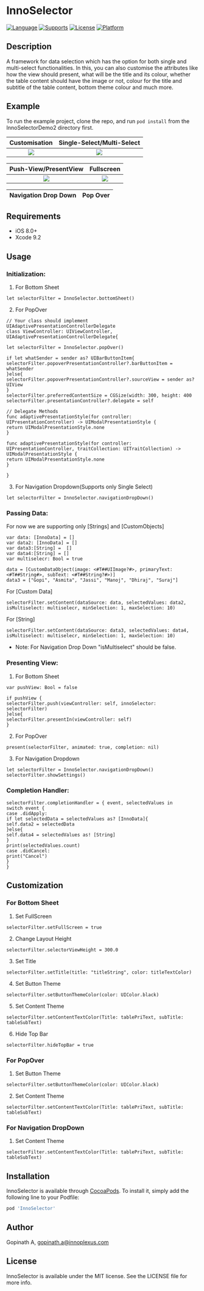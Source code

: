 # InnoSelector
[![Language](https://img.shields.io/badge/language-Swift-orange.svg?style=flat)](https://developer.apple.com/swift/)
[![Supports](https://img.shields.io/badge/supports-CocoaPods%20%7C%20Carthage-green.svg?style=flat)](https://cocoapods.org/pods/InnoSelector)
[![License](https://img.shields.io/cocoapods/l/HeartLoadingView.svg?style=flat)](https://opensource.org/licenses/MIT)
[![Platform](https://img.shields.io/cocoapods/p/HeartLoadingView.svg?style=flat)](https://developer.apple.com/)

## Description
A framework for data selection which has the option for both single and multi-select functionalities. In this, you can also customise the attributes like how the view should present, what will be the title and its colour, whether the table content should have the image or not, colour for the title and subtitle of the table content, bottom theme colour and much more.

## Example
To run the example project, clone the repo, and run `pod install` from the InnoSelectorDemo2 directory first.

Customisation              |  Single-Select/Multi-Select
:-------------------------:|:-------------------------:
![](https://github.com/Innoplexus-Consulting-Services/InnoSelector/blob/master/Assets/Clip1.gif)      |  ![](https://github.com/Innoplexus-Consulting-Services/InnoSelector/blob/master/Assets/Clip2.gif)

Push-View/PresentView      |  Fullscreen
:-------------------------:|:-------------------------:
![](https://github.com/Innoplexus-Consulting-Services/InnoSelector/blob/master/Assets/Clip3.gif)                      |  ![](https://github.com/Innoplexus-Consulting-Services/InnoSelector/blob/master/Assets/Clip4.gif)

Navigation Drop Down      |  Pop Over
:-------------------------:|:-------------------------:


## Requirements
- iOS 8.0+
- Xcode 9.2

## Usage
### Initialization:
1. For Bottom Sheet
```
let selectorFilter = InnoSelector.bottomSheet()
```
2. For PopOver
```
// Your class should implement UIAdaptivePresentationControllerDelegate
class ViewController: UIViewController, UIAdaptivePresentationControllerDelegate{

let selectorFilter = InnoSelector.popOver()

if let whatSender = sender as? UIBarButtonItem{
selectorFilter.popoverPresentationController?.barButtonItem = whatSender
}else{
selectorFilter.popoverPresentationController?.sourceView = sender as? UIView
}
selectorFilter.preferredContentSize = CGSize(width: 300, height: 400
selectorFilter.presentationController?.delegate = self

// Delegate Methods
func adaptivePresentationStyle(for controller: UIPresentationController) -> UIModalPresentationStyle {
return UIModalPresentationStyle.none
}

func adaptivePresentationStyle(for controller: UIPresentationController, traitCollection: UITraitCollection) -> UIModalPresentationStyle {
return UIModalPresentationStyle.none
}

}
```
3. For Navigation Dropdown(Supports only Single Select)
```
let selectorFilter = InnoSelector.navigationDropDown()
```
### Passing Data:
For now we are supporting only [Strings] and [CustomObjects]
```
var data: [InnoData] = []
var data2: [InnoData] = []
var data3:[String] =  []
var data4:[String] = []
var multiselecr: Bool = true

data = [CustomDataObject(image: <#T##UIImage?#>, primaryText: <#T##String#>, subText: <#T##String?#>)]
data3 = ["Gopi", "Asmita", "Jassi", "Manoj", "Dhiraj", "Suraj"]
```
For [Custom Data]
```
selectorFilter.setContent(dataSource: data, selectedValues: data2, isMultiselect: multiselecr, minSelection: 1, maxSelection: 10)
```
For [String]
```
selectorFilter.setContent(dataSource: data3, selectedValues: data4, isMultiselect: multiselecr, minSelection: 1, maxSelection: 10)
```
- Note: For Navigation Drop Down "isMultiselect" should be false.
### Presenting View:
1. For Bottom Sheet
```
var pushView: Bool = false

if pushView {
selectorFilter.push(viewController: self, innoSelector: selectorFilter)
}else{
selectorFilter.presentIn(viewController: self)
}
```
2. For PopOver
```
present(selectorFilter, animated: true, completion: nil)
```
3. For Navigation Dropdown
```
let selectorFilter = InnoSelector.navigationDropDown()
selectorFilter.showSettings()
```
### Completion Handler:
```
selectorFilter.completionHandler = { event, selectedValues in
switch event {
case .didApply:
if let selectedData = selectedValues as? [InnoData]{
self.data2 = selectedData
}else{
self.data4 = selectedValues as! [String]
}
print(selectedValues.count)
case .didCancel:
print("Cancel")
}
}
```

## Customization
### For Bottom Sheet
1. Set FullScreen
```
selectorFilter.setFullScreen = true
```
2. Change Layout Height
```
selectorFilter.selectorViewHeight = 300.0
```
3. Set Title
```
selectorFilter.setTitle(title: "titleString", color: titleTextColor)
```
4. Set Button Theme
```
selectorFilter.setButtonThemeColor(color: UIColor.black)
```
5. Set Content Theme
```
selectorFilter.setContentTextColor(Title: tablePriText, subTitle: tableSubText)
```
6. Hide Top Bar
```
selectorFilter.hideTopBar = true
```
### For PopOver
1. Set Button Theme
```
selectorFilter.setButtonThemeColor(color: UIColor.black)
```
2. Set Content Theme
```
selectorFilter.setContentTextColor(Title: tablePriText, subTitle: tableSubText)
```
### For Navigation DropDown
1. Set Content Theme
```
selectorFilter.setContentTextColor(Title: tablePriText, subTitle: tableSubText)
```
## Installation

InnoSelector is available through [CocoaPods](https://cocoapods.org/pods/InnoSelector). To install
it, simply add the following line to your Podfile:

```ruby
pod 'InnoSelector'
```

## Author

Gopinath A, gopinath.a@innoplexus.com

## License

InnoSelector is available under the MIT license. See the LICENSE file for more info.

